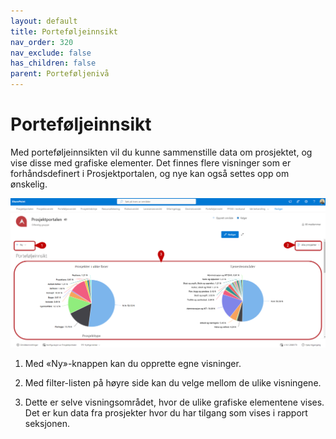```yaml
---
layout: default
title: Porteføljeinnsikt
nav_order: 320
nav_exclude: false
has_children: false
parent: Porteføljenivå
---
```


# Porteføljeinnsikt

Med porteføljeinnsikten vil du kunne sammenstille data om prosjektet, og vise disse med grafiske elementer. Det finnes flere visninger som er forhåndsdefinert i Prosjektportalen, og nye kan også settes opp om ønskelig.


![](./media/32-Portefoljeinnsikt.png)



1. Med «Ny»-knappen kan du opprette egne visninger.

2. Med filter-listen på høyre side kan du velge mellom de ulike
    visningene.
   
4. Dette er selve visningsområdet, hvor de ulike grafiske elementene vises. Det er kun data fra prosjekter hvor du har tilgang som vises i rapport seksjonen.
